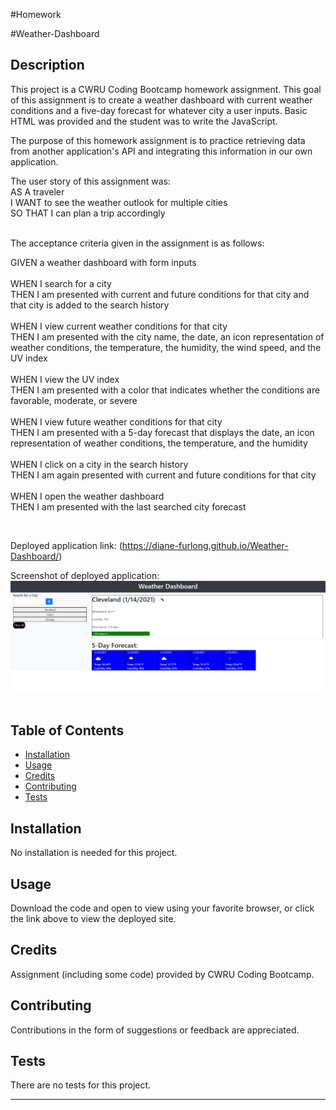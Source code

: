 #Homework

#Weather-Dashboard


## Description 

This project is a CWRU Coding Bootcamp homework assignment. This goal of this assignment is to create a weather dashboard with current weather conditions and a five-day forecast for whatever city a user inputs. Basic HTML was provided and the student was to write the JavaScript.<br>

The purpose of this homework assignment is to practice retrieving data from another application's API and integrating this information in our own application.<br>

The user story of this assignment was: <br>
AS A traveler<br>
I WANT to see the weather outlook for multiple cities<br>
SO THAT I can plan a trip accordingly<br><br>

The acceptance criteria given in the assignment is as follows:<br>

GIVEN a weather dashboard with form inputs<br><br>
WHEN I search for a city<br>
THEN I am presented with current and future conditions for that city and that city is added to the search history<br><br>
WHEN I view current weather conditions for that city<br>
THEN I am presented with the city name, the date, an icon representation of weather conditions, the temperature, the humidity, the wind speed, and the UV index<br><br>
WHEN I view the UV index<br>
THEN I am presented with a color that indicates whether the conditions are favorable, moderate, or severe<br><br>
WHEN I view future weather conditions for that city<br>
THEN I am presented with a 5-day forecast that displays the date, an icon representation of weather conditions, the temperature, and the humidity<br><br>
WHEN I click on a city in the search history<br>
THEN I am again presented with current and future conditions for that city<br><br>
WHEN I open the weather dashboard<br>
THEN I am presented with the last searched city forecast<br>

<br>

Deployed application link: (https://diane-furlong.github.io/Weather-Dashboard/)


Screenshot of deployed application:<br>
<img src="./assets/screenshot.png"><br><br>


## Table of Contents

* [Installation](#installation)
* [Usage](#usage)
* [Credits](#credits)
* [Contributing](#contributing)
* [Tests](#tests)


## Installation

No installation is needed for this project.


## Usage 

Download the code and open to view using your favorite browser, or click the link above to view the deployed site.


## Credits

Assignment (including some code) provided by CWRU Coding Bootcamp.


## Contributing

Contributions in the form of suggestions or feedback are appreciated.


## Tests

There are no tests for this project.

---
